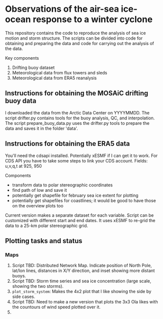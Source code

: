 # Observations of the air-sea ice-ocean response to a winter cyclone

This repository contains the code to reproduce the analysis of sea ice motion and storm structure. The scripts can be divided into code for obtaining and preparing the data and code for carrying out the analysis of the data. 

Key components
1. Drifting buoy dataset
2. Meteorological data from flux towers and sleds
3. Meteorological data from ERA5 reanalysis


## Instructions for obtaining the MOSAiC drifting buoy data
I downloaded the data from the Arctic Data Center on YYYYMMDD. The script drifter.py contains tools for the buoy analysis, QC, and interpolation. The script prepare_buoy_data.py uses the drifter.py tools to prepare the data and saves it in the folder 'data'.

## Instructions for obtaining the ERA5 data
You'll need the cdsapi installed. Potentially xESMF if I can get it to work. For CDS API you have to take some steps to link your CDS account. 
Fields: u,v,q,t at 925, 950

Components
- transform data to polar stereographic coordinates
- find path of low and save it
- potentially get shapefile for february sea ice extent for plotting
- potentially get shapefiles for coastlines; it would be good to have those on the overview plots too

Current version makes a separate dataset for each variable. Script can be customized with different start and end dates. It uses xESMF to re-grid the data to a 25-km polar stereographic grid. 

## Plotting tasks and status
### Maps
1. Script TBD: Distributed Network Map. Indicate position of North Pole, lat/lon lines, distances in X/Y direction, and inset showing more distant buoys.
2. Script TBD: Storm time series and sea ice concentration (large scale, showing the two storms).
3. `plot_storm_system`: Makes the 4x2 plot that I like showing the side by side cases.
4. Script TBD: Need to make a new version that plots the 3x3 Ola likes with the countours of wind speed plotted over it.
5. 
